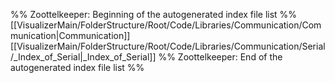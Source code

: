 %% Zoottelkeeper: Beginning of the autogenerated index file list  %%
 [[VisualizerMain/FolderStructure/Root/Code/Libraries/Communication/Communication|Communication]]
 [[VisualizerMain/FolderStructure/Root/Code/Libraries/Communication/Serial/_Index_of_Serial|_Index_of_Serial]]
%% Zoottelkeeper: End of the autogenerated index file list  %%
